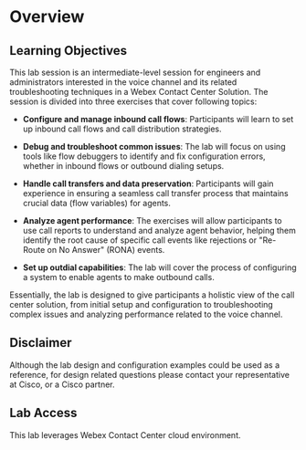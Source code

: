 # Overview

## Learning Objectives

This lab session is an intermediate-level session for engineers and administrators interested in the voice channel and its related troubleshooting techniques in a Webex Contact Center Solution. The session is divided into three exercises that cover following topics:

- **Configure and manage inbound call flows**: Participants will learn to set up inbound call flows and call distribution strategies.

- **Debug and troubleshoot common issues**: The lab will focus on using tools like flow debuggers to identify and fix configuration errors, whether in inbound flows or outbound dialing setups.

- **Handle call transfers and data preservation**: Participants will gain experience in ensuring a seamless call transfer process that maintains crucial data (flow variables) for agents.

- **Analyze agent performance**: The exercises will allow participants to use call reports to understand and analyze agent behavior, helping them identify the root cause of specific call events like rejections or "Re-Route on No Answer" (RONA) events.

- **Set up outdial capabilities**: The lab will cover the process of configuring a system to enable agents to make outbound calls.

Essentially, the lab is designed to give participants a holistic view of the call center solution, from initial setup and configuration to troubleshooting complex issues and analyzing performance related to the voice channel.

## Disclaimer

Although the lab design and configuration examples could be used as a reference, for design related questions please contact your representative at Cisco, or a Cisco partner.

## Lab Access

This lab leverages Webex Contact Center cloud environment.

